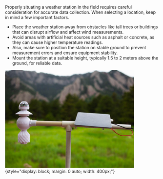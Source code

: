 Properly situating a weather station in the field requires careful consideration for accurate data collection. When selecting a location, keep in mind a few important factors. 

* Place the weather station away from obstacles like tall trees or buildings that can disrupt airflow and affect wind measurements.
* Avoid areas with artificial heat sources such as asphalt or concrete, as they can cause higher temperature readings. 
* Also, make sure to position the station on stable ground to prevent measurement errors and ensure equipment stability.
* Mount the station at a suitable height, typically 1.5 to 2 meters above the ground, for reliable data.

![Deployment Example 1](../deployment_images/deployment_1.png){style="display: block; margin: 0 auto; width: 400px;"}